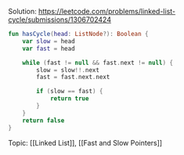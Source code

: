 Solution: https://leetcode.com/problems/linked-list-cycle/submissions/1306702424

```kotlin
fun hasCycle(head: ListNode?): Boolean {
	var slow = head
	var fast = head

	while (fast != null && fast.next != null) {
		slow = slow!!.next
		fast = fast.next.next

		if (slow == fast) {
			return true
		}
	}
	return false
}
```

Topic: [[Linked List]], [[Fast and Slow Pointers]]